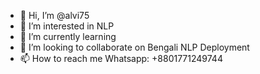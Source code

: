 - 👋 Hi, I’m @alvi75
- 👀 I’m interested in NLP 
- 🌱 I’m currently learning 
- 💞️ I’m looking to collaborate on Bengali NLP Deployment
- 📫 How to reach me Whatsapp: +8801771249744

<!---
alvi75/alvi75 is a ✨ special ✨ repository because its `README.md` (this file) appears on your GitHub profile.
You can click the Preview link to take a look at your changes.
--->
